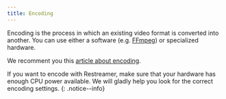 ```yaml
---
title: Encoding
---
```


Encoding is the process in which an existing video format is converted into another. You can use either a software (e.g. [FFmpeg](ffmpeg.html)) or specialized hardware.  

We recomment you this [article about encoding](http://www.heywatchencoding.com/what-is-video-encoding).

If you want to encode with Restreamer, make sure that your hardware has enough CPU power available. We will gladly help you look for the correct
encoding settings.
{: .notice--info}
